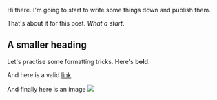 Hi there. I'm going to start to write some things down and publish them.

That's about it for this post. _What a start_.

## A smaller heading
Let's practise some formatting tricks. Here's **bold**.

And here is a valid [link](https://joshvince.site).

And finally here is an image ![](https://variety.com/wp-content/uploads/2021/06/HotDogCarCrash2.jpg?w=681&h=383&crop=1)
